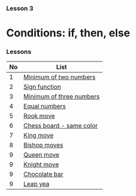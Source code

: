 
### Lesson 3
# Conditions: if, then, else

### Lessons
No | List
---| -------------
1  | [Minimum of two numbers](lesson-1/01)
2  | [Sign function](lesson-1/02)
3  | [Minimum of three numbers](lesson-1/03)
4  | [Equal numbers](lesson-1/04)
5  | [Rook move](lesson-1/05)
6  | [Chess board - same color](lesson-1/06)
7  | [King move](lesson-1/07)
8  | [Bishop moves](lesson-1/08)
9  | [Queen move](lesson-1/09)
9  | [Knight move](lesson-1/10)
9  | [Chocolate bar](lesson-1/11)
9  | [Leap yea](lesson-1/12)
